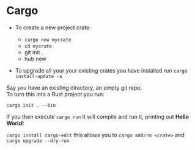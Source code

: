 # Cargo

- To create a new project crate:
  -  ```cargo new mycrate```
  -  ```cd mycrate```
  -  git init .
  -  hub new

- To upgrade all your your existing crates you have installed run ```cargo install-update -a```

Say you have an existing directory, an empty git repo.
<br>To turn this into a Rust project you run:

```cargo init . --bin```

If you then execute ```cargo run``` it will compile and run it, printing out **Hello World!**


```cargo install cargo-edit```
this allows you to ```cargo add/rm <crate>``` and ```cargo upgrade --dry-run```